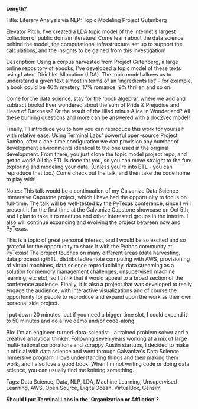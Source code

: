 __Length?__

Title:
Literary Analysis via NLP: Topic Modeling Project Gutenberg

Elevator Pitch: 
I've created a LDA topic model of the internet's largest collection of public domain literature!  Come learn about the data science behind the model, the computational infrastructure set up to support the calculations, and the insights to be gained from this investigation!

Description:
Using a corpus harvested from Project Gutenberg, a large online repository of ebooks, I've developed a topic model of these texts using Latent Dirichlet Allocation (LDA).  The topic model allows us to understand a given text almost in terms of an 'ingredients list' - for example, a book could be 40% mystery, 17% romance, 9% thriller, and so on.

Come for the data science, stay for the 'book algebra', where we add and subtract books!  Ever wondered about the sum of Pride & Prejudice and Heart of Darkness?  Or the result of the Illiad minus Alice in Wonderland?  All these burning questions and more can be answered with a doc2vec model!

Finally, I'll introduce you to how you can reproduce this work for yourself with relative ease.  Using Terminal Labs' powerful open-source Project Rambo, after a one-time configuration we can provision any number of development environments identical to the one used in the original development.  From there, you just clone the topic model project repo, and get to work!  All the ETL is done for you, so you can move straight to the fun: exploring and modeling your data.  (Unless you're into ETL - you can reproduce that too.)  Come check out the talk, and then take the code home to play with!

Notes:
This talk would be a continuation of my Galvanize Data Science Immersive Capstone project, which I have had the opportunity to focus on full-time.  The talk will be well-tested by the PyTexas conference, since I will present it for the first time at the Galvanize Capstone showcase on Oct 5th, and I plan to take it to meetups and other interested groups in the interim.  I also will continue expanding and evolving the project between now and PyTexas.  

This is a topic of great personal interest, and I would be so excited and so grateful for the opportunity to share it with the Python community at PyTexas!  The project touches on many different areas (data harvesting, data processing/ETL, distributed/remote computing with AWS, provisioning of virtual machines, data science reproducibility, data streaming as a solution for memory management challenges, unsupervised machine learning, etc etc), so I think that it would appeal to a broad section of the conference audience.  Finally, it is also a project that was developed to really engage the audience, with interactive visualizations and of course the opportunity for people to reproduce and expand upon the work as their own personal side project.

I put down 20 minutes, but if you need a bigger time slot, I could expand it to 50 minutes and do a live demo and/or code-along.

Bio:
I'm an engineer-turned-data-scientist - a trained problem solver and a creative analytical thinker.  Following seven years working at a mix of large multi-national corporations and scrappy Austin startups, I decided to make it official with data science and went through Galvanize's Data Science Immersive program.  I love understanding things and then making them work, and I also love a good book.  When I'm not writing code or doing data science, you can usually find me knitting something.

Tags: Data Science, Data, NLP, LDA, Machine Learning, Unsupervised Learning, AWS, Open Source, DigitalOcean, VirtualBox, Gensim

__Should I put Terminal Labs in the 'Organization or Affliation'?__
